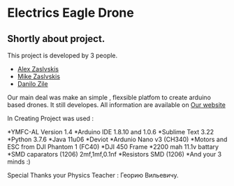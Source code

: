 # Electrics Eagle Drone

## Shortly about project.

This project is developed by 3 people.

* [Alex Zaslvskis](https://github.com/alex5250)
* [Mike Zaslvskis](https://github.com/misha-dig)
* [Danilo Zile](https://github.com/DekosZero)

Our main deal was make an simple , flexsible platfom to create arduino based drones.
It still developes. All information are available on  [Our website](https://github.com/alex5250)

In Creating Project was used  : 

*YMFC-AL Version 1.4 
*Arduino IDE 1.8.10 and 1.0.6
*Sublime Text 3.22
*Python 3.7.6
*Java 11u06
*Deviot 
*Ardunio Nano v3 (CH340)
*Motors and ESC from DJI Phantom 1 (FC40)
*DJI 450 Frame
*2200 mah 11.1v battary
*SMD caparators (1206) 2mf,1mf,0.1nf
*Resistors SMD (1206)
*And your 3 minds :) 

Special Thanks your Physics Teacher :  Георию Вильевичу.

